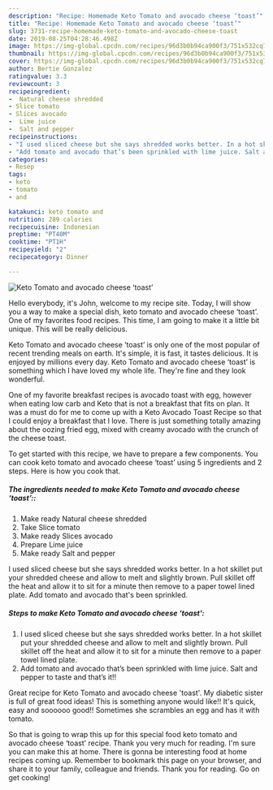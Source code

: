 ```yaml
---
description: "Recipe: Homemade Keto Tomato and avocado cheese ‘toast’"
title: "Recipe: Homemade Keto Tomato and avocado cheese ‘toast’"
slug: 3731-recipe-homemade-keto-tomato-and-avocado-cheese-toast
date: 2019-08-25T04:28:46.498Z
image: https://img-global.cpcdn.com/recipes/96d3b0b94ca900f3/751x532cq70/keto-tomato-and-avocado-cheese-toast-recipe-main-photo.jpg
thumbnail: https://img-global.cpcdn.com/recipes/96d3b0b94ca900f3/751x532cq70/keto-tomato-and-avocado-cheese-toast-recipe-main-photo.jpg
cover: https://img-global.cpcdn.com/recipes/96d3b0b94ca900f3/751x532cq70/keto-tomato-and-avocado-cheese-toast-recipe-main-photo.jpg
author: Bertie Gonzalez
ratingvalue: 3.3
reviewcount: 3
recipeingredient:
-  Natural cheese shredded
- Slice tomato
- Slices avocado
-  Lime juice
-  Salt and pepper
recipeinstructions:
- "I used sliced cheese but she says shredded works better. In a hot skillet put your shredded cheese and allow to melt and slightly brown. Pull skillet off the heat and allow it to sit for a minute then remove to a paper towel lined plate."
- "Add tomato and avocado that’s been sprinkled with lime juice. Salt and pepper to taste and that’s it!!"
categories:
- Resep
tags:
- keto
- tomato
- and

katakunci: keto tomato and
nutrition: 289 calories
recipecuisine: Indonesian
preptime: "PT40M"
cooktime: "PT1H"
recipeyield: "2"
recipecategory: Dinner

---
```



![Keto Tomato and avocado cheese ‘toast’](https://img-global.cpcdn.com/recipes/96d3b0b94ca900f3/751x532cq70/keto-tomato-and-avocado-cheese-toast-recipe-main-photo.jpg)

Hello everybody, it's John, welcome to my recipe site. Today, I will show you a way to make a special dish, keto tomato and avocado cheese ‘toast’. One of my favorites food recipes. This time, I am going to make it a little bit unique. This will be really delicious.

Keto Tomato and avocado cheese ‘toast’ is only one of the most popular of recent trending meals on earth. It's simple, it is fast, it tastes delicious. It is enjoyed by millions every day. Keto Tomato and avocado cheese ‘toast’ is something which I have loved my whole life. They're fine and they look wonderful.

One of my favorite breakfast recipes is avocado toast with egg, however when eating low carb and Keto that is not a breakfast that fits on plan. It was a must do for me to come up with a Keto Avocado Toast Recipe so that I could enjoy a breakfast that I love. There is just something totally amazing about the oozing fried egg, mixed with creamy avocado with the crunch of the cheese toast.


To get started with this recipe, we have to prepare a few components. You can cook keto tomato and avocado cheese ‘toast’ using 5 ingredients and 2 steps. Here is how you cook that.

##### The ingredients needed to make Keto Tomato and avocado cheese ‘toast’::

1. Make ready  Natural cheese shredded
1. Take Slice tomato
1. Make ready Slices avocado
1. Prepare  Lime juice
1. Make ready  Salt and pepper


I used sliced cheese but she says shredded works better. In a hot skillet put your shredded cheese and allow to melt and slightly brown. Pull skillet off the heat and allow it to sit for a minute then remove to a paper towel lined plate. Add tomato and avocado that&#39;s been sprinkled. 

##### Steps to make Keto Tomato and avocado cheese ‘toast’:

1. I used sliced cheese but she says shredded works better. In a hot skillet put your shredded cheese and allow to melt and slightly brown. Pull skillet off the heat and allow it to sit for a minute then remove to a paper towel lined plate.
1. Add tomato and avocado that’s been sprinkled with lime juice. Salt and pepper to taste and that’s it!!


Great recipe for Keto Tomato and avocado cheese &#39;toast&#39;. My diabetic sister is full of great food ideas! This is something anyone would like!! It&#39;s quick, easy and soooooo good!! Sometimes she scrambles an egg and has it with tomato. 

So that is going to wrap this up for this special food keto tomato and avocado cheese ‘toast’ recipe. Thank you very much for reading. I'm sure you can make this at home. There is gonna be interesting food at home recipes coming up. Remember to bookmark this page on your browser, and share it to your family, colleague and friends. Thank you for reading. Go on get cooking!
